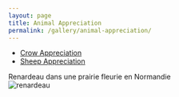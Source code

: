 ```yaml
---
layout: page
title: Animal Appreciation
permalink: /gallery/animal-appreciation/
---
```


- [Crow Appreciation](/gallery/animal-appreciation/crow/)
- [Sheep Appreciation](/gallery/animal-appreciation/sheep/)

Renardeau dans une prairie fleurie en Normandie  
![renardeau](images/renardeau.jpg)
